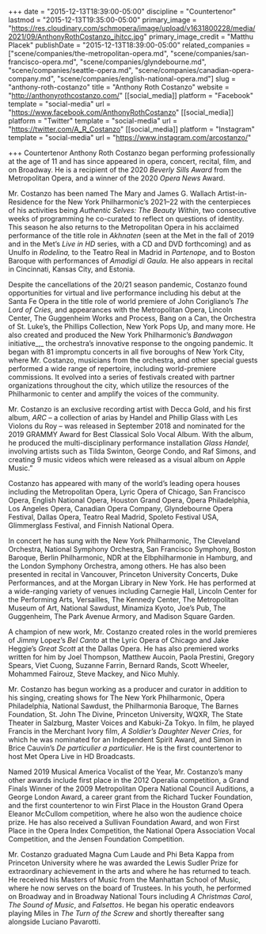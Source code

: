 +++
date = "2015-12-13T18:39:00-05:00"
discipline = "Countertenor"
lastmod = "2015-12-13T19:35:00-05:00"
primary_image = "https://res.cloudinary.com/schmopera/image/upload/v1631800228/media/2021/09/AnthonyRothCostanzo_ihitcc.jpg"
primary_image_credit = "Matthu Placek"
publishDate = "2015-12-13T18:39:00-05:00"
related_companies = ["scene/companies/the-metropolitan-opera.md", "scene/companies/san-francisco-opera.md", "scene/companies/glyndebourne.md", "scene/companies/seattle-opera.md", "scene/companies/canadian-opera-company.md", "scene/companies/english-national-opera.md"]
slug = "anthony-roth-costanzo"
title = "Anthony Roth Costanzo"
website = "http://anthonyrothcostanzo.com/"
[[social_media]]
platform = "Facebook"
template = "social-media"
url = "https://www.facebook.com/AnthonyRothCostanzo"
[[social_media]]
platform = "Twitter"
template = "social-media"
url = "https://twitter.com/A_R_Costanzo"
[[social_media]]
platform = "Instagram"
template = "social-media"
url = "https://www.instagram.com/arcostanzo/"

+++
Countertenor Anthony Roth Costanzo began performing professionally at the age of 11 and has since appeared in opera, concert, recital, film, and on Broadway. He is a recipient of the 2020 _Beverly Sills Award_ from the Metropolitan Opera, and a winner of the 2020 _Opera News_ Award.

Mr. Costanzo has been named The Mary and James G. Wallach Artist-in-Residence for the New York Philharmonic’s 2021–22 with the centerpieces of his activities being _Authentic Selves: The Beauty Within_, two consecutive weeks of programming he co-curated to reflect on questions of identity. This season he also returns to the Metropolitan Opera in his acclaimed performance of the title role in _Akhnaten_ (seen at the Met in the fall of 2019 and in the Met’s _Live in HD_ series, with a CD and DVD forthcoming) and as Unulfo in _Rodelina,_ to the Teatro Real in Madrid in _Partenope,_ and to Boston Baroque with performances of _Amadigi di Gaula._ He also appears in recital in Cincinnati, Kansas City, and Estonia.

Despite the cancellations of the 20/21 season pandemic, Costanzo found opportunities for virtual and live performance including his debut at the Santa Fe Opera in the title role of world premiere of John Corigliano’s _The Lord of Cries,_ and appearances with the Metropolitan Opera, Lincoln Center, The Guggenheim Works and Process, Bang on a Can, the Orchestra of St. Luke’s, the Phillips Collection, New York Pops Up, and many more. He also created and produced the New York Philharmonic’s _Bandwagon_ initiative_,_ the orchestra’s innovative response to the ongoing pandemic. It began with 81 impromptu concerts in all five boroughs of New York City, where Mr. Costanzo, musicians from the orchestra, and other special guests performed a wide range of repertoire, including world-premiere commissions. It evolved into a series of festivals created with partner organizations throughout the city, which utilize the resources of the Philharmonic to center and amplify the voices of the community.

Mr. Costanzo is an exclusive recording artist with Decca Gold, and his first album, _ARC –_ a collection of arias by Handel and Phillip Glass with Les Violons du Roy – was released in September 2018 and nominated for the 2019 GRAMMY Award for Best Classical Solo Vocal Album. With the album, he produced the multi-disciplinary performance installation _Glass Handel,_ involving artists such as Tilda Swinton, George Condo, and Raf Simons, and creating 9 music videos which were released as a visual album on Apple Music.”

Costanzo has appeared with many of the world’s leading opera houses including the Metropolitan Opera, Lyric Opera of Chicago, San Francisco Opera, English National Opera, Houston Grand Opera, Opera Philadelphia, Los Angeles Opera, Canadian Opera Company, Glyndebourne Opera Festival, Dallas Opera, Teatro Real Madrid, Spoleto Festival USA, Glimmerglass Festival, and Finnish National Opera.

In concert he has sung with the New York Philharmonic, The Cleveland Orchestra, National Symphony Orchestra, San Francisco Symphony, Boston Baroque, Berlin Philharmonic, NDR at the Elbphilharmonie in Hamburg, and the London Symphony Orchestra, among others. He has also been presented in recital in Vancouver, Princeton University Concerts, Duke Performances, and at the Morgan Library in New York. He has performed at a wide-ranging variety of venues including Carnegie Hall, Lincoln Center for the Performing Arts, Versailles, The Kennedy Center, The Metropolitan Museum of Art, National Sawdust, Minamiza Kyoto, Joe’s Pub, The Guggenheim, The Park Avenue Armory, and Madison Square Garden.

A champion of new work, Mr. Costanzo created roles in the world premieres of Jimmy Lopez’s _Bel Canto_ at the Lyric Opera of Chicago and Jake Heggie’s _Great Scott_ at the Dallas Opera. He has also premiered works written for him by Joel Thompson, Matthew Aucoin, Paola Prestini, Gregory Spears, Viet Cuong, Suzanne Farrin, Bernard Rands, Scott Wheeler, Mohammed Fairouz, Steve Mackey, and Nico Muhly.

Mr. Costanzo has begun working as a producer and curator in addition to his singing, creating shows for The New York Philharmonic, Opera Philadelphia, National Sawdust, the Philharmonia Baroque, The Barnes Foundation, St. John The Divine, Princeton University, WQXR, The State Theater in Salzburg, Master Voices and Kabuki-Za Tokyo. In film, he played Francis in the Merchant Ivory film, _A Soldier’s Daughter Never Cries_, for which he was nominated for an Independent Spirit Award, and Simon in Brice Cauvin’s _De particulier a particulier_. He is the first countertenor to host Met Opera Live in HD Broadcasts.

Named 2019 Musical America Vocalist of the Year, Mr. Costanzo’s many other awards include first place in the 2012 Operalia competition, a Grand Finals Winner of the 2009 Metropolitan Opera National Council Auditions, a George London Award, a career grant from the Richard Tucker Foundation, and the first countertenor to win First Place in the Houston Grand Opera Eleanor McCullom competition, where he also won the audience choice prize. He has also received a Sullivan Foundation Award, and won First Place in the Opera Index Competition, the National Opera Association Vocal Competition, and the Jensen Foundation Competition.

Mr. Costanzo graduated Magna Cum Laude and Phi Beta Kappa from Princeton University where he was awarded the Lewis Sudler Prize for extraordinary achievement in the arts and where he has returned to teach. He received his Masters of Music from the Manhattan School of Music, where he now serves on the board of Trustees. In his youth, he performed on Broadway and in Broadway National Tours including _A Christmas Carol_, _The Sound of Music_, and _Falsettos_. He began his operatic endeavors playing Miles in _The Turn of the Screw_ and shortly thereafter sang alongside Luciano Pavarotti.